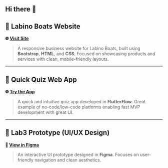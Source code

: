 ## Hi there 👋

## 🚤 Labino Boats Website  
**🌐 [Visit Site](http://www.labinoboats.com)**  
> A responsive business website for Labino Boats, built using **Bootstrap**, **HTML**, and **CSS**. Focused on showcasing products and services with clean, mobile-friendly layouts.  


---

## 🧠 Quick Quiz Web App  
**🌐 [Try the App](https://quickquiz.flutterflow.app/start)**  
> A quick and intuitive quiz app developed in **FlutterFlow**. Great example of no-code/low-code platforms enabling fast MVP development with great UI.

---

## 🎨 Lab3 Prototype (UI/UX Design)  
**🔗 [View in Figma](https://www.figma.com/proto/WMvBM0ABOEIiqgV0KSNAim/lab3_213071?node-id=0-1&t=mge048lm3NE73P64-1)**  
> An interactive UI prototype designed in **Figma**. Focuses on user-friendly navigation and clean aesthetics.

